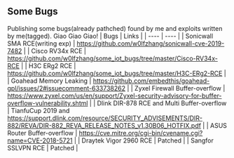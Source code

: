 ## Some Bugs
Publishing some bugs(already pathched) found by me  and exploits written by me(tagged).
Giao Giao Giao!
|  Bugs   | Links  |
|  ----  | ----  |
| Sonicwall SMA RCE(writing exp)     |   https://github.com/w0lfzhang/sonicwall-cve-2019-7482 |
| Cisco RV34x RCE  | https://github.com/w0lfzhang/some_iot_bugs/tree/master/Cisco-RV34x-RCE |
| H3C ERg2 RCE  | https://github.com/w0lfzhang/some_iot_bugs/tree/master/H3C-ERg2-RCE |
|  Goahead Memory Leaking   |  https://github.com/embedthis/goahead-gpl/issues/2#issuecomment-633738262 |
|   Zyxel Firewall Buffer-overflow  | https://www.zyxel.com/us/en/support/Zyxel-security-advisory-for-buffer-overflow-vulnerability.shtml |
|   Dlink DIR-878 RCE and Multi Buffer-overflow |  TianfuCup 2019 and https://support.dlink.com/resource/SECURITY_ADVISEMENTS/DIR-882/REVA/DIR-882_REVA_RELEASE_NOTES_v1.30B06_HOTFIX.pdf |
|   ASUS Router Buffer-overflow |  https://cve.mitre.org/cgi-bin/cvename.cgi?name=CVE-2018-5721 |
|  Draytek Vigor 2960 RCE  |   Patched  |
| Sangfor SSLVPN RCE    |    Patched |

